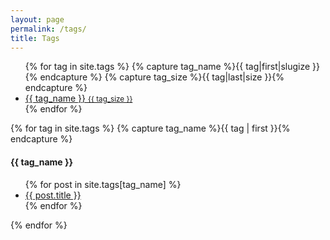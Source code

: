 ```yaml
---
layout: page
permalink: /tags/
title: Tags
---
```


<ul class="tag-container">
{% for tag in site.tags %}
  {% capture tag_name %}{{ tag|first|slugize }}{% endcapture %}
  {% capture tag_size %}{{ tag|last|size }}{% endcapture %}
  <li>
    <a class="tag-item large" id="tag-{{ tag_name }}" href="#{{ tag_name }}">{{ tag_name }} <small>{{ tag_size }}</small></a>
  </li>
{% endfor %}
</ul>

<div id="archives">
{% for tag in site.tags %}
  {% capture tag_name %}{{ tag | first }}{% endcapture %}
  <div class="archive-group" id="tag-archive-{{ tag_name }}">
    <h4 id="#{{ tag_name | slugize }}">
      {{ tag_name }}
    </h4>
    <ul>
      {% for post in site.tags[tag_name] %}
      <li class="archive-item">
        <a href="{{ root_url }}{{ post.url }}">{{ post.title }}</a>
      </li>
      {% endfor %}
    </ul>
  </div>
{% endfor %}
</div>
<script src="{{ "assets/tags.js" | relative_url }}"></script>
